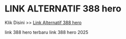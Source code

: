 # LINK ALTERNATIF 388 hero

Klik Disini >> <a href="https://linksto.pages.dev/">Link Alternatif 388 hero </a>

link 388 hero terbaru
link 388 hero 2025